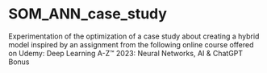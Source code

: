 # SOM_ANN_case_study
Experimentation of the optimization of a case study about creating a hybrid model inspired by an assignment from the following online course offered on Udemy: Deep Learning A-Z™ 2023: Neural Networks, AI &amp; ChatGPT Bonus 
